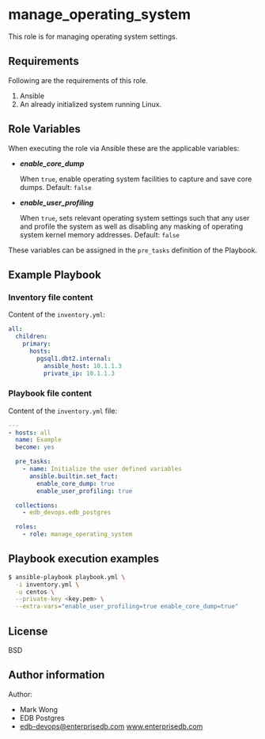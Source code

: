 # manage_operating_system

This role is for managing operating system settings.

## Requirements

Following are the requirements of this role.
  1. Ansible
  2. An already initialized system running Linux.

## Role Variables

When executing the role via Ansible these are the applicable variables:

  * ***enable_core_dump***

    When `true`, enable operating system facilities to capture and save core
    dumps.  Default: `false`

  * ***enable_user_profiling***

    When `true`, sets relevant operating system settings such that any user and
    profile the system as well as disabling any masking of operating system
    kernel memory addresses.  Default: `false`

These variables can be assigned in the `pre_tasks` definition of the Playbook.

## Example Playbook

### Inventory file content

Content of the `inventory.yml`:

```yaml
all:
  children:
    primary:
      hosts:
        pgsql1.dbt2.internal:
          ansible_host: 10.1.1.3
          private_ip: 10.1.1.3
```

### Playbook file content

Content of the `inventory.yml` file:

```yaml
---
- hosts: all
  name: Example
  become: yes

  pre_tasks:
    - name: Initialize the user defined variables
      ansible.builtin.set_fact:
        enable_core_dump: true
        enable_user_profiling: true

  collections:
    - edb_devops.edb_postgres

  roles:
    - role: manage_operating_system
```

## Playbook execution examples

```bash
$ ansible-playbook playbook.yml \
  -i inventory.yml \
  -u centos \
  --private-key <key.pem> \
  --extra-vars="enable_user_profiling=true enable_core_dump=true"
```

## License

BSD

## Author information

Author:

  * Mark Wong
  * EDB Postgres
  * edb-devops@enterprisedb.com www.enterprisedb.com
